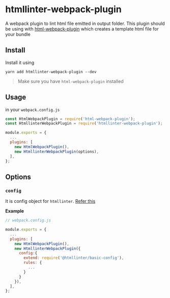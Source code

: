 # htmllinter-webpack-plugin

A webpack plugin to lint html file emitted in output folder.
This plugin should be using with [html-webpack-plugin](https://github.com/jantimon/html-webpack-plugin) which creates a template html file for your bundle

## Install

Install it using

```shell
yarn add htmllinter-webpack-plugin --dev
```

> Make sure you have `html-webpack-plugin` installed

## Usage

in your `webpack.config.js`

```js
const HtmlWebpackPlugin = require('html-webpack-plugin');
const HtmllinterWebpackPlugin = require('htmllinter-webpack-plugin');

module.exports = {
  ...
  plugins: [
    new HtmlWebpackPlugin(),
    new HtmllinterWebpackPlugin(options),
  ],
};

```

## Options

### `config`

It is config object for `htmllinter`. [Refer this](https://github.com/anikethsaha/htmllinter#config-file)

**Example**

```js
// webpack.config.js

module.exports = {
  ...
  plugins: [
    new HtmlWebpackPlugin(),
    new HtmllinterWebpackPlugin({
      config:{
        extend: require('@htmllinter/basic-config'),
        rules: {
          ...
        }
      }
    }),
  ],
};
```
